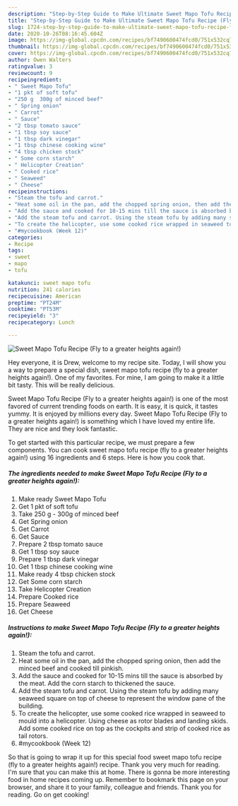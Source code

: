 ```yaml
---
description: "Step-by-Step Guide to Make Ultimate Sweet Mapo Tofu Recipe (Fly to a greater heights again!)"
title: "Step-by-Step Guide to Make Ultimate Sweet Mapo Tofu Recipe (Fly to a greater heights again!)"
slug: 1724-step-by-step-guide-to-make-ultimate-sweet-mapo-tofu-recipe-fly-to-a-greater-heights-again
date: 2020-10-26T08:16:45.604Z
image: https://img-global.cpcdn.com/recipes/bf7490600474fcd0/751x532cq70/sweet-mapo-tofu-recipe-fly-to-a-greater-heights-again-recipe-main-photo.jpg
thumbnail: https://img-global.cpcdn.com/recipes/bf7490600474fcd0/751x532cq70/sweet-mapo-tofu-recipe-fly-to-a-greater-heights-again-recipe-main-photo.jpg
cover: https://img-global.cpcdn.com/recipes/bf7490600474fcd0/751x532cq70/sweet-mapo-tofu-recipe-fly-to-a-greater-heights-again-recipe-main-photo.jpg
author: Owen Walters
ratingvalue: 3
reviewcount: 9
recipeingredient:
- " Sweet Mapo Tofu"
- "1 pkt of soft tofu"
- "250 g  300g of minced beef"
- " Spring onion"
- " Carrot"
- " Sauce"
- "2 tbsp tomato sauce"
- "1 tbsp soy sauce"
- "1 tbsp dark vinegar"
- "1 tbsp chinese cooking wine"
- "4 tbsp chicken stock"
- " Some corn starch"
- " Helicopter Creation"
- " Cooked rice"
- " Seaweed"
- " Cheese"
recipeinstructions:
- "Steam the tofu and carrot."
- "Heat some oil in the pan, add the chopped spring onion, then add the minced beef and cooked till pinkish."
- "Add the sauce and cooked for 10-15 mins till the sauce is absorbed by the meat. Add the corn starch to thickened the sauce."
- "Add the steam tofu and carrot. Using the steam tofu by adding many seaweed square on top of cheese to represent the window pane of the building."
- "To create the helicopter, use some cooked rice wrapped in seaweed to mould into a helicopter. Using cheese as rotor blades and landing skids. Add some cooked rice on top as the cockpits and strip of cooked rice as tail rotors."
- "#mycookbook (Week 12)"
categories:
- Recipe
tags:
- sweet
- mapo
- tofu

katakunci: sweet mapo tofu 
nutrition: 241 calories
recipecuisine: American
preptime: "PT24M"
cooktime: "PT53M"
recipeyield: "3"
recipecategory: Lunch

---
```



![Sweet Mapo Tofu Recipe (Fly to a greater heights again!)](https://img-global.cpcdn.com/recipes/bf7490600474fcd0/751x532cq70/sweet-mapo-tofu-recipe-fly-to-a-greater-heights-again-recipe-main-photo.jpg)

Hey everyone, it is Drew, welcome to my recipe site. Today, I will show you a way to prepare a special dish, sweet mapo tofu recipe (fly to a greater heights again!). One of my favorites. For mine, I am going to make it a little bit tasty. This will be really delicious.

Sweet Mapo Tofu Recipe (Fly to a greater heights again!) is one of the most favored of current trending foods on earth. It is easy, it is quick, it tastes yummy. It is enjoyed by millions every day. Sweet Mapo Tofu Recipe (Fly to a greater heights again!) is something which I have loved my entire life. They are nice and they look fantastic.




To get started with this particular recipe, we must prepare a few components. You can cook sweet mapo tofu recipe (fly to a greater heights again!) using 16 ingredients and 6 steps. Here is how you cook that.

<!--inarticleads1-->

##### The ingredients needed to make Sweet Mapo Tofu Recipe (Fly to a greater heights again!):

1. Make ready  Sweet Mapo Tofu
1. Get 1 pkt of soft tofu
1. Take 250 g - 300g of minced beef
1. Get  Spring onion
1. Get  Carrot
1. Get  Sauce
1. Prepare 2 tbsp tomato sauce
1. Get 1 tbsp soy sauce
1. Prepare 1 tbsp dark vinegar
1. Get 1 tbsp chinese cooking wine
1. Make ready 4 tbsp chicken stock
1. Get  Some corn starch
1. Take  Helicopter Creation
1. Prepare  Cooked rice
1. Prepare  Seaweed
1. Get  Cheese




<!--inarticleads2-->

##### Instructions to make Sweet Mapo Tofu Recipe (Fly to a greater heights again!):

1. Steam the tofu and carrot.
1. Heat some oil in the pan, add the chopped spring onion, then add the minced beef and cooked till pinkish.
1. Add the sauce and cooked for 10-15 mins till the sauce is absorbed by the meat. Add the corn starch to thickened the sauce.
1. Add the steam tofu and carrot. Using the steam tofu by adding many seaweed square on top of cheese to represent the window pane of the building.
1. To create the helicopter, use some cooked rice wrapped in seaweed to mould into a helicopter. Using cheese as rotor blades and landing skids. Add some cooked rice on top as the cockpits and strip of cooked rice as tail rotors.
1. #mycookbook (Week 12)




So that is going to wrap it up for this special food sweet mapo tofu recipe (fly to a greater heights again!) recipe. Thank you very much for reading. I'm sure that you can make this at home. There is gonna be more interesting food in home recipes coming up. Remember to bookmark this page on your browser, and share it to your family, colleague and friends. Thank you for reading. Go on get cooking!
